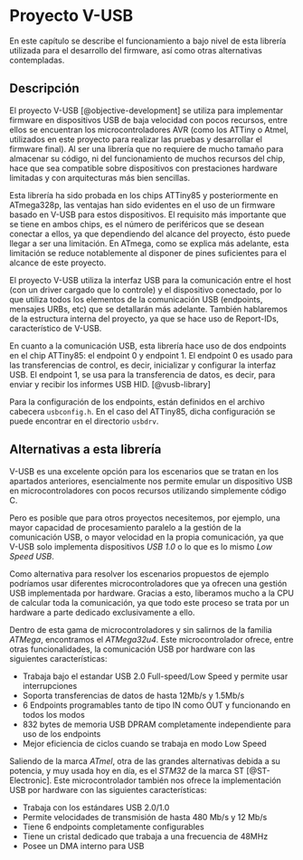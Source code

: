 <!-- Leave a blank line before the title -->

# Proyecto V-USB

En este capítulo se describe el funcionamiento a bajo nivel de esta librería utilizada para el desarrollo del firmware, así como otras alternativas contempladas.


## Descripción

El proyecto V-USB [@objective-development] se utiliza para implementar firmware en dispositivos USB de baja velocidad con pocos recursos, entre ellos se encuentran los microcontroladores AVR (como los ATTiny o Atmel, utilizados en este proyecto para realizar las pruebas y desarrollar el firmware final). Al ser una librería que no requiere de mucho tamaño para almacenar su código, ni del funcionamiento de muchos recursos del chip, hace que sea compatible sobre dispositivos con prestaciones hardware limitadas y con arquitecturas más bien sencillas.

Esta librería ha sido probada en los chips ATTiny85 y posteriormente en ATmega328p, las ventajas han sido evidentes en el uso de un firmware basado en V-USB para estos dispositivos. El requisito más importante que se tiene en ambos chips, es el número de periféricos que se desean conectar a ellos, ya que dependiendo del alcance del proyecto, ésto puede llegar a ser una limitación. En ATmega, como se explica más adelante, esta limitación se reduce notablemente al disponer de pines suficientes para el alcance de este proyecto. 

El proyecto V-USB utiliza la interfaz USB para la comunicación entre el host (con un driver cargado que lo controle) y el dispositivo conectado, por lo que utiliza todos los elementos de la comunicación USB (endpoints, mensajes URBs, etc) que se detallarán más adelante. También hablaremos de la estructura interna del proyecto, ya que se hace uso de Report-IDs, característico de V-USB.

En cuanto a la comunicación USB, esta librería hace uso de dos endpoints en el chip ATTiny85: el endpoint 0 y endpoint 1. El endpoint 0 es usado para las transferencias de control, es decir, inicializar y configurar la interfaz USB. El endpoint 1, se usa para la transferencia de datos, es decir, para enviar y recibir los informes USB HID. [@vusb-library]

Para la configuración de los endpoints, están definidos en el archivo cabecera `usbconfig.h`. En el caso del ATTiny85, dicha configuración se puede encontrar en el directorio `usbdrv`.


## Alternativas a esta librería

V-USB es una excelente opción para los escenarios que se tratan en los apartados anteriores, esencialmente nos permite emular un dispositivo USB en microcontroladores con pocos recursos utilizando simplemente código C.

Pero es posible que para otros proyectos necesitemos, por ejemplo, una mayor capacidad de procesamiento paralelo a la gestión de la comunicación USB, o mayor velocidad en la propia comunicación, ya que V-USB solo implementa dispositivos *USB 1.0* o lo que es lo mismo *Low Speed USB*.

Como alternativa para resolver los escenarios propuestos de ejemplo podríamos usar diferentes microcontroladores que ya ofrecen una gestión USB implementada por hardware. Gracias a esto, liberamos mucho a la CPU de calcular toda la comunicación, ya que todo este proceso se trata por un hardware a parte dedicado exclusivamente a ello.

Dentro de esta gama de microcontroladores y sin salirnos de la familia *ATMega*, encontramos el *ATMega32u4*. Este microcontrolador ofrece, entre otras funcionalidades, la comunicación USB por hardware con las siguientes características:

- Trabaja bajo el estandar USB 2.0 Full-speed/Low Speed y permite usar interrupciones
- Soporta transferencias de datos de hasta 12Mb/s y 1.5Mb/s
- 6 Endpoints programables tanto de tipo IN como OUT y funcionando en todos los modos
- 832 bytes de memoria USB DPRAM completamente independiente para uso de los endpoints
- Mejor eficiencia de ciclos cuando se trabaja en modo Low Speed

Saliendo de la marca *ATmel*, otra de las grandes alternativas debida a su potencia, y muy usada hoy en día, es el *STM32* de la marca ST [@ST-Electronic]. Este microcontrolador también nos ofrece la implementación USB por hardware con las siguientes características:

- Trabaja con los estándares USB 2.0/1.0
- Permite velocidades de transmisión de hasta 480 Mb/s y 12 Mb/s
- Tiene 6 endpoints completamente configurables
- Tiene un cristal dedicado que trabaja a una frecuencia de 48MHz
- Posee un DMA interno para USB
